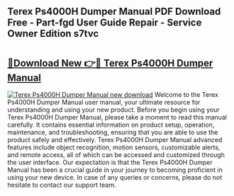 ## Terex Ps4000H Dumper Manual PDF Download Free - Part-fgd User Guide Repair - Service Owner Edition s7tvc

# <h2><a href="http://bc7636.oget.top/?id=Terex+Ps4000H+Dumper+Manual">🔗Download New 👉🔴 Terex Ps4000H Dumper Manual</a></h2>

[![Terex Ps4000H Dumper Manual new download](https://i.imgur.com/5g1atiW.png)](http://bc7636.oget.top/?id=Terex+Ps4000H+Dumper+Manual)
Welcome to the Terex Ps4000H Dumper Manual user manual, your ultimate resource for understanding and using your new product. Before you begin using your Terex Ps4000H Dumper Manual, please take a moment to read this manual carefully. It contains essential information on product setup, operation, maintenance, and troubleshooting, ensuring that you are able to use the product safely and effectively. Terex Ps4000H Dumper Manual advanced features include object recognition, motion sensors, customizable alerts, and remote access, all of which can be accessed and customized through the user interface. Our expectation is that the Terex Ps4000H Dumper Manual has been a crucial guide in your journey to becoming proficient in using your new device. In case of any queries or concerns, please do not hesitate to contact our support team.
